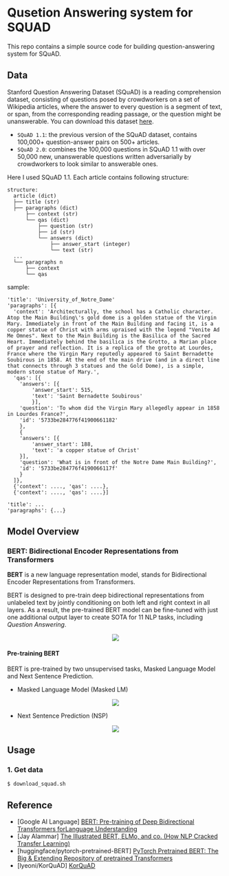 # Qusetion Answering system for SQUAD
This repo contains a simple source code for building question-answering system for SQuAD.

## Data
Stanford Question Answering Dataset (SQuAD) is a reading comprehension dataset, consisting of questions posed by crowdworkers on a set of Wikipedia articles, where the answer to every question is a segment of text, or span, from the corresponding reading passage, or the question might be unanswerable.
You can download this dataset [here](https://rajpurkar.github.io/SQuAD-explorer/).

- `SQuAD 1.1`: the previous version of the SQuAD dataset, contains 100,000+ question-answer pairs on 500+ articles.
- `SQuAD 2.0`: combines the 100,000 questions in SQuAD 1.1 with over 50,000 new, unanswerable questions written adversarially by crowdworkers to look similar to answerable ones.

Here I used SQuAD 1.1. Each article contains following structure:
```
structure:
  article (dict)
  ├── title (str)
  ├── paragraphs (dict)
      ├── context (str)
      └── qas (dict)        
          ├── question (str)
          ├── id (str)
          └── answers (dict)
              ├── answer_start (integer)
              └── text (str)
  ...
  └── paragraphs n
      ├── context
      └── qas 
```
sample:
```
'title': 'University_of_Notre_Dame'
'paragraphs': [{
  'context': 'Architecturally, the school has a Catholic character. Atop the Main Building\'s gold dome is a golden statue of the Virgin Mary. Immediately in front of the Main Building and facing it, is a copper statue of Christ with arms upraised with the legend "Venite Ad Me Omnes". Next to the Main Building is the Basilica of the Sacred Heart. Immediately behind the basilica is the Grotto, a Marian place of prayer and reflection. It is a replica of the grotto at Lourdes, France where the Virgin Mary reputedly appeared to Saint Bernadette Soubirous in 1858. At the end of the main drive (and in a direct line that connects through 3 statues and the Gold Dome), is a simple, modern stone statue of Mary.',
  'qas': [{
    'answers': [{
        'answer_start': 515,
        'text': 'Saint Bernadette Soubirous'
        }],
    'question': 'To whom did the Virgin Mary allegedly appear in 1858 in Lourdes France?',
    'id': '5733be284776f41900661182'
    },
    {
    'answers': [{
        'answer_start': 188,
        'text': 'a copper statue of Christ'
    }],
    'question': 'What is in front of the Notre Dame Main Building?',
    'id': '5733be284776f4190066117f'
    }
  ]},
  {'context': ...., 'qas': ....},
  {'context': ...., 'qas': ....}]

'title': ...
'paragraphs': {...}
```

## Model Overview
### BERT: Bidirectional Encoder Representations from Transformers
**BERT** is a new language representation model, stands for Bidirectional Encoder Representations from Transformers.

BERT is designed to pre-train deep bidirectional representations from unlabeled text by jointly conditioning on both left and right context in all layers. As a result, the pre-trained BERT model can be fine-tuned with just one additional output layer to create SOTA for 11 NLP tasks, including *Question Answering*.

<p align="center">
<img src="http://jalammar.github.io/images/bert-transfer-learning.png" />
</p>

#### Pre-training BERT
BERT is pre-trained by two unsupervised tasks, Masked Language Model and Next Sentence Prediction.

- Masked Language Model (Masked LM)
<p align="center">
<img src="http://jalammar.github.io/images/BERT-language-modeling-masked-lm.png" />
</p>

- Next Sentence Prediction (NSP)
<p align="center">
<img src="http://jalammar.github.io/images/bert-next-sentence-prediction.png" />
</p>


## Usage
### 1. Get data
```
$ download_squad.sh
```



## Reference
- [Google AI Language] [BERT: Pre-training of Deep Bidirectional Transformers forLanguage Understanding](https://arxiv.org/pdf/1810.04805.pdf)
- [Jay Alammar] [The Illustrated BERT, ELMo, and co. (How NLP Cracked Transfer Learning)](http://jalammar.github.io/illustrated-bert/)
- [huggingface/pytorch-pretrained-BERT] [PyTorch Pretrained BERT: The Big & Extending Repository of pretrained Transformers](https://github.com/huggingface/pytorch-pretrained-BERT)
- [lyeoni/KorQuAD] [KorQuAD](https://github.com/lyeoni/KorQuAD)